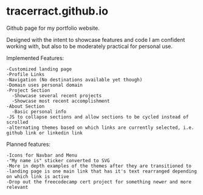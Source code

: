 # tracerract.github.io
Github page for my portfolio website.

Designed with the intent to showcase features and code I am confident working with, but also to be moderately practical for personal use.


Implemented Features:

    -Customized landing page
    -Profile Links
    -Navigation (No destinations available yet though)
    -Domain uses personal domain
    -Project Section
      -Showcase several recent projects
      -Showcase most recent accomplishment
    -About Section
      -Basic personal info
    -JS to collapse sections and allow sections to be cycled instead of scrolled
    -alternating themes based on which links are currently selected, i.e. github link or linkedin link


Planned features:

    -Icons for Navbar and Menu
    -"My name is" sticker converted to SVG
    -More in depth examples of the themes after they are transitioned to
    -landing page is one main link that has it's text rearranged depending on which link is active
    -Drop out the freecodecamp cert project for something newer and more relevant
